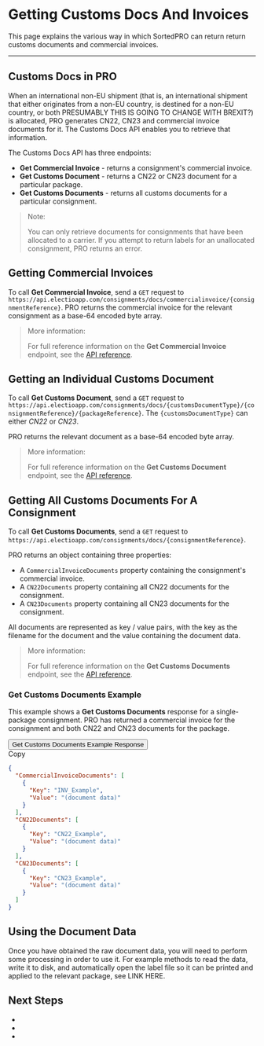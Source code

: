 # Getting Customs Docs And Invoices

This page explains the various way in which SortedPRO can return return customs documents and commercial invoices.

---

## Customs Docs in PRO

When an international non-EU shipment (that is, an international shipment that either originates from a non-EU country, is destined for a non-EU country, or both <span class="highlight">PRESUMABLY THIS IS GOING TO CHANGE WITH BREXIT?</span>) is allocated, PRO generates CN22, CN23 and commercial invoice documents for it. The Customs Docs API enables you to retrieve that information.

The Customs Docs API has three endpoints:

* **Get Commercial Invoice** - returns a consignment's commercial invoice.
* **Get Customs Document** - returns a CN22 or CN23 document for a particular package.
* **Get Customs Documents** - returns all customs documents for a particular consignment.

> <span class="note-header">Note:</span>
>
> You can only retrieve documents for consignments that have been allocated to a carrier. If you attempt to return labels for an unallocated consignment, PRO returns an error.

## Getting Commercial Invoices

To call **Get Commercial Invoice**, send a `GET` request to `https://api.electioapp.com/consignments/docs/commercialinvoice/{consignmentReference}`. PRO returns the commercial invoice for the relevant consignment as a base-64 encoded byte array.

> <span class="note-header">More information:</span>
>
> For full reference information on the **Get Commercial Invoice** endpoint, see the [API reference](https://docs.electioapp.com/#/api/GetCommercialInvoice).

## Getting an Individual Customs Document

To call **Get Customs Document**, send a `GET` request to `https://api.electioapp.com/consignments/docs/{customsDocumentType}/{consignmentReference}/{packageReference}`. The `{customsDocumentType}` can either _CN22_ or _CN23_.

PRO returns the relevant document as a base-64 encoded byte array.

> <span class="note-header">More information:</span>
>
> For full reference information on the **Get Customs Document** endpoint, see the [API reference](https://docs.electioapp.com/#/api/GetCustomsDocument).

## Getting All Customs Documents For A Consignment

To call **Get Customs Documents**, send a `GET` request to `https://api.electioapp.com/consignments/docs/{consignmentReference}`.

PRO returns an object containing three properties:

* A `CommercialInvoiceDocuments` property containing the consignment's commercial invoice.
* A `CN22Documents` property containing all CN22 documents for the consignment.
* A `CN23Documents` property containing all CN23 documents for the consignment.

All documents are represented as key / value pairs, with the key as the filename for the document and the value containing the document data.

> <span class="note-header">More information:</span>
>
> For full reference information on the **Get Customs Documents** endpoint, see the [API reference](https://docs.electioapp.com/#/api/GetCustomsDocuments).

### Get Customs Documents Example

This example shows a **Get Customs Documents** response for a single-package consignment. PRO has returned a commercial invoice for the consignment and both CN22 and CN23 documents for the package.

<div class="tab">
    <button class="staticTabButton">Get Customs Documents Example Response</button>
    <div class="copybutton" onclick="CopyToClipboard(this, 'customsDocsResponse')"><span class='glyphicon glyphicon-copy'></span><span class='copy'>Copy</span></div>
</div>

<div id="customsDocsResponse" class="staticTabContent" onclick="CopyToClipboard(this, 'customsDocsResponse')">

```json
{
  "CommercialInvoiceDocuments": [
    {
      "Key": "INV_Example",
      "Value": "(document data)"
    }
  ],
  "CN22Documents": [
    {
      "Key": "CN22_Example",
      "Value": "(document data)"
    }
  ],
  "CN23Documents": [
    {
      "Key": "CN23_Example",
      "Value": "(document data)"
    }
  ]
}
```

</div>

## Using the Document Data

Once you have obtained the raw document data, you will need to perform some processing in order to use it. For example methods to read the data, write it to disk, and automatically open the label file so it can be printed and applied to the relevant package, see <span class="highlight">LINK HERE</span>.

## Next Steps

*
*
*

<script src="../../scripts/requesttabs.js"></script>
<script src="../../scripts/responsetabs.js"></script>
<script src="../../scripts/copy.js"></script>
